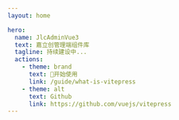 ```yaml
---
layout: home

hero:
  name: JlcAdminVue3
  text: 嘉立创管理端组件库
  tagline: 持续建设中...
  actions:
    - theme: brand
      text: 👻开始使用
      link: /guide/what-is-vitepress
    - theme: alt
      text: Github
      link: https://github.com/vuejs/vitepress
---
```

